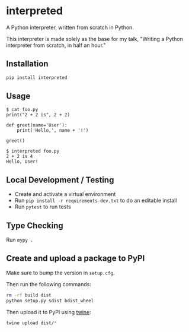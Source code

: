 # interpreted

A Python interpreter, written from scratch in Python.

This interpreter is made solely as the base for my talk,
"Writing a Python interpreter from scratch, in half an hour."

## Installation

```bash
pip install interpreted
```

## Usage

```console
$ cat foo.py
print("2 + 2 is", 2 + 2)

def greet(name='User'):
	print('Hello,', name + '!')

greet()

$ interpreted foo.py
2 + 2 is 4
Hello, User!
```

## Local Development / Testing

- Create and activate a virtual environment
- Run `pip install -r requirements-dev.txt` to do an editable install
- Run `pytest` to run tests

## Type Checking

Run `mypy .`

## Create and upload a package to PyPI

Make sure to bump the version in `setup.cfg`.

Then run the following commands:

```bash
rm -rf build dist
python setup.py sdist bdist_wheel
```

Then upload it to PyPI using [twine](https://twine.readthedocs.io/en/latest/#installation):

```bash
twine upload dist/*
```
